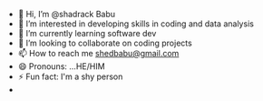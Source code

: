 - 👋 Hi, I’m @shadrack Babu
- 👀 I’m interested in developing skills in coding and data analysis
- 🌱 I’m currently learning software dev
- 💞️ I’m looking to collaborate on coding projects
- 📫 How to reach me shedbabu@gmail.com
- 😄 Pronouns: ...HE/HIM
- ⚡ Fun fact: I'm a shy person
- 

<!---
shedbabu/shedbabu is a ✨ special ✨ repository because its `README.md` (this file) appears on your GitHub profile.
You can click the Preview link to take a look at your changes.
--->
